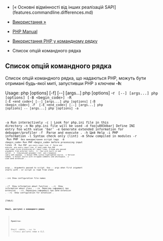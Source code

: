 - [« Основні відмінності від інших реалізацій
SAPI] (features.commandline.differences.md)
- [Використання »](features.commandline.usage.md)

- [PHP Manual](index.md)
- [Використання PHP у командному рядку](features.commandline.md)
- Список опцій командного рядка

## Список опцій командного рядка

Список опцій командного рядка, що надаються PHP, можуть бути отримані
будь-якої миті, запустивши PHP з ключем **-h**:

Usage: php [options] [-f] <file> [--] [args...]
php [options] -r <code> [--] [args...]
php [options] [-B <begin_code>] -R <code> [-E <end_code>] [--] [args...]
php [options] [-B <begin_code>] -F <file> [-E <end_code>] [--] [args...]
php [options] -- [args...]
php [options] -a

-a Run interactively
-c <path>|<file> Look for php.ini file in this directory
-n No php.ini file will be used
-d foo[u003dbar] Define INI entry foo with value 'bar'
-e Generate extended information for debugger/profiler
-f <file> Parse and execute <file>.
-h Цей Help
-i PHP information
-l Syntax check only (lint)
-m Show compiled in modules
-r <code> Run PHP <code> без використання script tags <?..?>
-B <begin_code> Run PHP <begin_code> before processing input lines
-R <code> Run PHP <code> для every input line
-F <file> Parse and execute <file> для every input line
-E <end_code> Run PHP <end_code> після processing all input lines
-H Hide any passed arguments from external tools.
-S <addr>:<port> Run with built-in web server.
-t <docroot> Спеціальний документ root <docroot> для створення сайту веб-сервера.
-s Output HTML syntax highlighted source.
-v Version number
-w Output source with stripped comments and whitespace.
-z <file> Load Zend extension <file>.

args... Arguments passed to script. Use -- args when first argument
starts with - or script is read from stdin

--ini Show configuration file names

--rf <name> Show information about function <name>.
--rc <name> Show information about class <name>.
--re <name> Перегляд інформації про extension <name>.
--rz <name> Перевірка інформації про Zend extension <name>.
--ri <name> Show configuration for extension <name>.

[TABLE]

**Опції, доступні з командного рядка**

> **Примітка**:
>
> Опції `-rBRFEH`, `--ini` та `--r[fcezi]` доступні лише в CLI.
